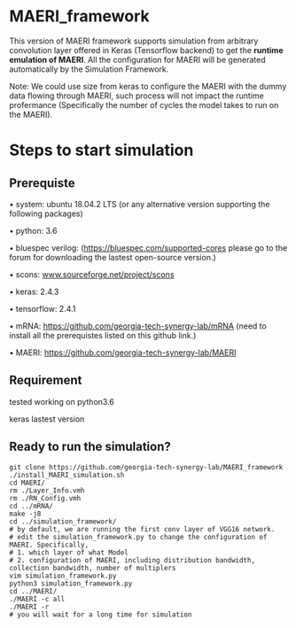 # MAERI_framework

This version of MAERI framework supports simulation from arbitrary convolution layer offered in Keras (Tensorflow backend) to get the **runtime emulation of MAERI**. All the configuration for MAERI will be generated automatically by the Simulation Framework.

Note: We could use size from keras to configure the MAERI with the dummy data flowing through MAERI, such process will not impact the runtime profermance (Specifically the number of cycles the model takes to run on the MAERI). 


# Steps to start simulation
## Prerequiste
• system: ubuntu 18.04.2 LTS (or any alternative version supporting the following packages)

• python: 3.6

• bluespec verilog: (https://bluespec.com/supported-cores please go to the forum for downloading the lastest open-source version.)

• scons: www.sourceforge.net/project/scons

• keras: 2.4.3

• tensorflow: 2.4.1

• mRNA: https://github.com/georgia-tech-synergy-lab/mRNA (need to install all the prerequistes listed on this github link.)

• MAERI: https://github.com/georgia-tech-synergy-lab/MAERI

## Requirement

tested working on python3.6

keras lastest version 

## Ready to run the simulation?
```
git clone https://github.com/georgia-tech-synergy-lab/MAERI_framework
./install_MAERI_simulation.sh 
cd MAERI/
rm ./Layer_Info.vmh 
rm ./RN_Config.vmh 
cd ../mRNA/
make -j8
cd ../simulation_framework/
# by default, we are running the first conv layer of VGG16 network.
# edit the simulation_framework.py to change the configuration of MAERI. Specifically, 
# 1. which layer of what Model
# 2. configuration of MAERI, including distribution bandwidth, collection bandwidth, number of multiplers
vim simulation_framework.py
python3 simulation_framework.py
cd ../MAERI/
./MAERI -c all
./MAERI -r
# you will wait for a long time for simulation
```
